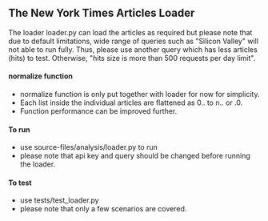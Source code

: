 ## The New York Times Articles Loader
The loader loader.py can load the articles as required but please note that due to default limitations, wide range of queries such as "Silicon Valley" will not able to run fully. Thus, please use another query which has less articles (hits) to test. Otherwise, "hits size is more than 500 requests per day limit".

#### normalize function
- normalize function is only put together with loader for now for simplicity. 
- Each list inside the individual articles are flattened as 0.<attributeX>.<attributeY> to n.<attribute>.<attributeY> or  <attributeX>.0.<attributeY>
- Function performance can be improved further.
#### To run
- use source-files/analysis/loader.py to run
- please note that api key and query should be changed before running the loader.

#### To test
- use tests/test_loader.py
- please note that only a few scenarios are covered.



